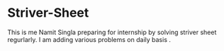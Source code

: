 # Striver-Sheet

This is me Namit Singla preparing for internship by solving striver sheet regurlarly.
I am adding various problems on daily basis .
